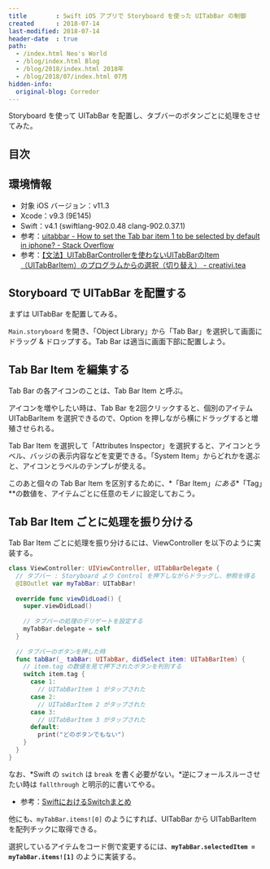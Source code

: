 ```yaml
---
title        : Swift iOS アプリで Storyboard を使った UITabBar の制御
created      : 2018-07-14
last-modified: 2018-07-14
header-date  : true
path:
  - /index.html Neo's World
  - /blog/index.html Blog
  - /blog/2018/index.html 2018年
  - /blog/2018/07/index.html 07月
hidden-info:
  original-blog: Corredor
---
```


Storyboard を使って UITabBar を配置し、タブバーのボタンごとに処理をさせてみた。

## 目次

## 環境情報

- 対象 iOS バージョン：v11.3
- Xcode：v9.3 (9E145)
- Swift：v4.1 (swiftlang-902.0.48 clang-902.0.37.1)
- 参考：[uitabbar - How to set the Tab bar item 1 to be selected by default in iphone? - Stack Overflow](https://stackoverflow.com/questions/2325780/how-to-set-the-tab-bar-item-1-to-be-selected-by-default-in-iphone)
- 参考：[【文法】UITabBarControllerを使わないUITabBarのItem（UITabBarItem）のプログラムからの選択（切り替え） - creativi.tea](http://teapipin.blog10.fc2.com/blog-entry-72.html)

## Storyboard で UITabBar を配置する

まずは UITabBar を配置してみる。

`Main.storyboard` を開き、「Object Library」から「Tab Bar」を選択して画面にドラッグ & ドロップする。Tab Bar は適当に画面下部に配置しよう。

## Tab Bar Item を編集する

Tab Bar の各アイコンのことは、Tab Bar Item と呼ぶ。

アイコンを増やしたい時は、Tab Bar を2回クリックすると、個別のアイテム UITabBarItem を選択できるので、Option を押しながら横にドラッグすると増殖させられる。

Tab Bar Item を選択して「Attributes Inspector」を選択すると、アイコンとラベル、バッジの表示内容などを変更できる。「System Item」からどれかを選ぶと、アイコンとラベルのテンプレが使える。

このあと個々の Tab Bar Item を区別するために、*「Bar Item」*にある**「Tag」**の数値を、アイテムごとに任意のモノに設定しておこう。

## Tab Bar Item ごとに処理を振り分ける

Tab Bar Item ごとに処理を振り分けるには、ViewController を以下のように実装する。

```swift
class ViewController: UIViewController, UITabBarDelegate {
  // タブバー : Storyboard より Control を押下しながらドラッグし、参照を得る
  @IBOutlet var myTabBar: UITabBar!
  
  override func viewDidLoad() {
    super.viewDidLoad()
    
    // タブバーの処理のデリゲートを設定する
    myTabBar.delegate = self
  }
  
  // タブバーのボタンを押した時
  func tabBar(_ tabBar: UITabBar, didSelect item: UITabBarItem) {
    // item.tag の数値を見て押下されたボタンを判別する
    switch item.tag {
      case 1:
        // UITabBarItem 1 がタップされた
      case 2:
        // UITabBarItem 2 がタップされた
      case 3:
        // UITabBarItem 3 がタップされた
      default:
        print("どのボタンでもない")
    }
  }
}
```

なお、*Swift の `switch` は `break` を書く必要がない。*逆にフォールスルーさせたい時は `fallthrough` と明示的に書いてやる。

- 参考：[SwiftにおけるSwitchまとめ](https://qiita.com/akatsuki174/items/2720ebc369a6c1d9f629)

他にも、`myTabBar.items![0]` のようにすれば、UITabBar から UITabBarItem を配列チックに取得できる。

選択しているアイテムをコード側で変更するには、**`myTabBar.selectedItem = myTabBar.items![1]`** のように実装する。
